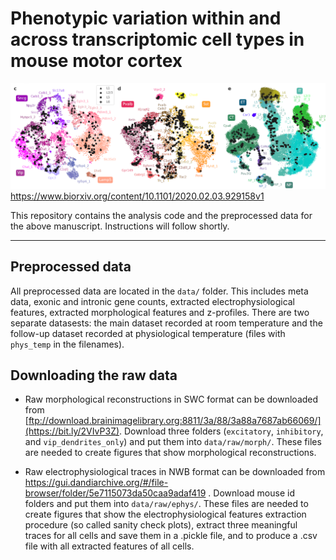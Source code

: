 # Phenotypic variation within and across transcriptomic cell types in mouse motor cortex
![patch-seq coverage](cover.png)
https://www.biorxiv.org/content/10.1101/2020.02.03.929158v1

This repository contains the analysis code and the preprocessed data for the above manuscript. Instructions will follow shortly.

------------

## Preprocessed data

All preprocessed data are located in the `data/` folder. This includes meta data, exonic and intronic gene counts, extracted electrophysiological features, extracted morphological features and z-profiles. There are two separate datasests: the main dataset recorded at room temperature and the follow-up dataset recorded at physiological temperature (files with `phys_temp` in the filenames).

## Downloading the raw data

* Raw morphological reconstructions in SWC format can be downloaded from [ftp://download.brainimagelibrary.org:8811/3a/88/3a88a7687ab66069/](https://bit.ly/2VIvP3Z). Download three folders (`excitatory`, `inhibitory`, and `vip_dendrites_only`) and put them into `data/raw/morph/`. These files are needed to create figures that show morphological reconstructions.

* Raw electrophysiological traces in NWB format can be downloaded from https://gui.dandiarchive.org/#/file-browser/folder/5e7115073da50caa9adaf419 . Download mouse id folders and put them into `data/raw/ephys/`. These files are needed to create figures that show the electrophysiological features extraction procedure (so called sanity check plots), extract three meaningful traces for all cells and save them in a .pickle file, and to produce a .csv file with all extracted features of all cells.
